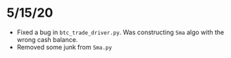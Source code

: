 # 5/15/20
* Fixed a bug in `btc_trade_driver.py`. Was constructing `Sma` algo with the wrong cash balance. 
* Removed some junk from `Sma.py`


